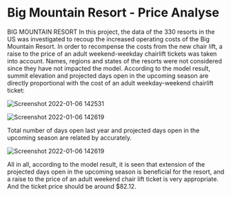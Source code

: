 # Big Mountain Resort - Price Analyse
BIG MOUNTAIN RESORT
In this project, the data of the 330 resorts in the US was investigated to recoup the increased
operating costs of the Big Mountain Resort.
In order to recompense the costs from the new chair lift, a raise to the price of an adult
weekend-weekday chairlift tickets was taken into account. Names, regions and states of the
resorts were not considered since they have not impacted the model.
According to the model result, summit elevation and projected days open in the upcoming
season are directly proportional with the cost of an adult weekday-weekend chairlift ticket:

![Screenshot 2022-01-06 142531](https://user-images.githubusercontent.com/61709276/148439978-78cf37a7-9199-4acb-9f6e-575eda1585c1.png)


![Screenshot 2022-01-06 142619](https://user-images.githubusercontent.com/61709276/148440052-5274002d-b753-4c9c-a345-06574487a8c2.png)

Total number of days open last year and projected days open in the upcoming season are
related by accurately.

![Screenshot 2022-01-06 142619](https://user-images.githubusercontent.com/61709276/148440116-1655110e-d2fe-4b94-8095-c82f5ac891c6.png)

All in all, according to the model result, it is seen that extension of the projected days open in
the upcoming season is beneficial for the resort, and a raise to the price of an adult weekend
chair lift ticket is very appropriate. And the ticket price should be around $82.12.
